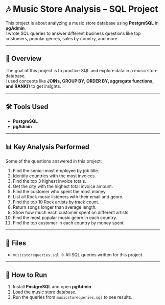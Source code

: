 # 🎶 Music Store Analysis – SQL Project

This project is about analyzing a music store database using **PostgreSQL** in **pgAdmin**.  
I wrote SQL queries to answer different business questions like top customers, popular genres, sales by country, and more.

---

## 📌 Overview
The goal of this project is to practice SQL and explore data in a music store database.  
I used concepts like **JOINs, GROUP BY, ORDER BY, aggregate functions, and RANK()** to get insights.

---

## 🛠️ Tools Used
- **PostgreSQL**  
- **pgAdmin**  

---

## 📊 Key Analysis Performed
Some of the questions answered in this project:

1. Find the senior-most employee by job title.  
2. Identify countries with the most invoices.  
3. Find the top 3 highest invoice totals.  
4. Get the city with the highest total invoice amount.  
5. Find the customer who spent the most money.  
6. List all Rock music listeners with their email and genre.  
7. Find the top 10 Rock artists by track count.  
8. Return songs longer than average length.  
9. Show how much each customer spent on different artists.  
10. Find the most popular music genre in each country.  
11. Find the top customer in each country by money spent.  

---

## 📂 Files
- `musicstorequeries.sql` → All SQL queries written for this project.  

---

## 🚀 How to Run
1. Install **PostgreSQL** and open **pgAdmin**.  
2. Load the music store database.  
3. Run the queries from `musicstorequeries.sql` to see results.  



